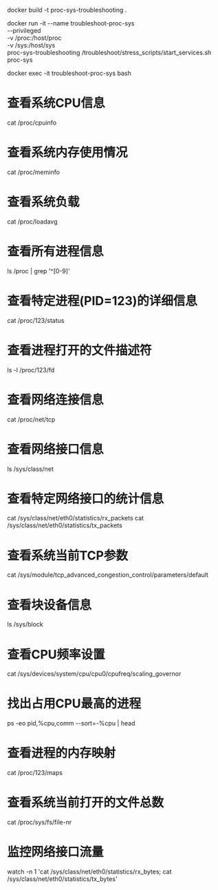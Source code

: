 docker build -t proc-sys-troubleshooting .

docker run -it --name troubleshoot-proc-sys \
  --privileged \
  -v /proc:/host/proc \
  -v /sys:/host/sys \
  proc-sys-troubleshooting /troubleshoot/stress_scripts/start_services.sh proc-sys

docker exec -it troubleshoot-proc-sys bash


# 查看系统CPU信息
cat /proc/cpuinfo

# 查看系统内存使用情况
cat /proc/meminfo

# 查看系统负载
cat /proc/loadavg

# 查看所有进程信息
ls /proc | grep '^[0-9]'

# 查看特定进程(PID=123)的详细信息
cat /proc/123/status

# 查看进程打开的文件描述符
ls -l /proc/123/fd

# 查看网络连接信息
cat /proc/net/tcp

# 查看网络接口信息
ls /sys/class/net

# 查看特定网络接口的统计信息
cat /sys/class/net/eth0/statistics/rx_packets
cat /sys/class/net/eth0/statistics/tx_packets

# 查看系统当前TCP参数
cat /sys/module/tcp_advanced_congestion_control/parameters/default

# 查看块设备信息
ls /sys/block

# 查看CPU频率设置
cat /sys/devices/system/cpu/cpu0/cpufreq/scaling_governor



# 找出占用CPU最高的进程
ps -eo pid,%cpu,comm --sort=-%cpu | head

# 查看进程的内存映射
cat /proc/123/maps

# 查看系统当前打开的文件总数
cat /proc/sys/fs/file-nr

# 监控网络接口流量
watch -n 1 'cat /sys/class/net/eth0/statistics/rx_bytes; cat /sys/class/net/eth0/statistics/tx_bytes'